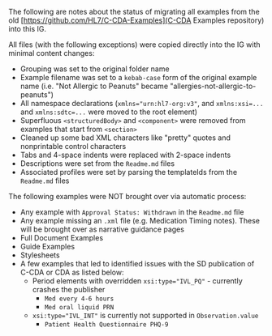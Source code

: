 The following are notes about the status of migrating all examples from the old [https://github.com/HL7/C-CDA-Examples](C-CDA Examples repository) into this IG.

All files (with the following exceptions) were copied directly into the IG with minimal content changes:
- Grouping was set to the original folder name
- Example filename was set to a `kebab-case` form of the original example name (i.e. "Not Allergic to Peanuts" became "allergies-not-allergic-to-peanuts")
- All namespace declarations (`xmlns="urn:hl7-org:v3"`, and `xmlns:xsi=...` and `xmlns:sdtc=...` were moved to the root element)
- Superfluous `<structuredBody>` and `<component>` were removed from examples that start from `<section>`
- Cleaned up some bad XML characters like "pretty" quotes and nonprintable control characters
- Tabs and 4-space indents were replaced with 2-space indents
- Descriptions were set from the `Readme.md` files
- Associated profiles were set by parsing the templateIds from the `Readme.md` files

The following examples were NOT brought over via automatic process:
- Any example with `Approval Status: Withdrawn` in the `Readme.md` file
- Any example missing an `.xml` file (e.g. Medication Timing notes). These will be brought over as narrative guidance pages
- Full Document Examples
- Guide Examples
- Stylesheets
- A few examples that led to identified issues with the SD publication of C-CDA or CDA as listed below:
  - Period elements with overridden `xsi:type="IVL_PQ"` - currently crashes the publisher
    - `Med every 4-6 hours`
    - `Med oral liquid PRN`
  - `xsi:type="IVL_INT"` is currently not supported in `Observation.value`
    - `Patient Health Questionnaire PHQ-9`
